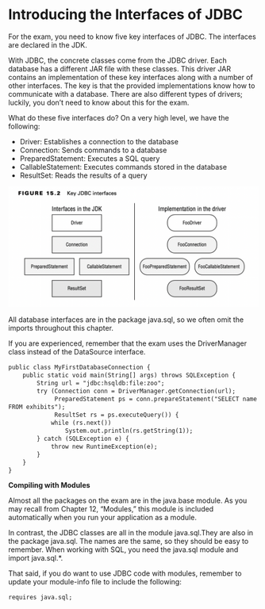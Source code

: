 # Introducing the Interfaces of JDBC

For the exam, you need to know five key interfaces of JDBC. The interfaces are declared in the JDK.

With JDBC, the concrete classes come from the JDBC driver. Each database has a different JAR file with these classes.
This driver JAR contains an implementation of these key interfaces along with a number of other interfaces. The key is
that the provided implementations know how to communicate with a database. There are also different types of drivers;
luckily, you don’t need to know about this for the exam.

What do these five interfaces do? On a very high level, we have the following:

- Driver: Establishes a connection to the database
- Connection: Sends commands to a database
- PreparedStatement: Executes a SQL query
- CallableStatement: Executes commands stored in the database
- ResultSet: Reads the results of a query

![](introducingtheinterfacesofjdbc/Key-JDBC-Interfaces.png)

All database interfaces are in the package java.sql, so we often omit the imports throughout this chapter.

If you are experienced, remember that the exam uses the DriverManager class instead of the DataSource interface.

    public class MyFirstDatabaseConnection {
        public static void main(String[] args) throws SQLException {
            String url = "jdbc:hsqldb:file:zoo";
            try (Connection conn = DriverManager.getConnection(url);
                 PreparedStatement ps = conn.prepareStatement("SELECT name FROM exhibits");
                 ResultSet rs = ps.executeQuery()) {
                while (rs.next())
                    System.out.println(rs.getString(1));
            } catch (SQLException e) {
                throw new RuntimeException(e);
            }
        }
    }

**Compiling with Modules**

Almost all the packages on the exam are in the java.base module. As you may recall from Chapter 12, “Modules,” this
module is included automatically when you run your application as a module.

In contrast, the JDBC classes are all in the module java.sql.They are also in the package java.sql. The names are the
same, so they should be easy to remember. When working with SQL, you need the java.sql module and import java.sql.*.

That said, if you do want to use JDBC code with modules, remember to update your module-info file to include the
following:

    requires java.sql;

